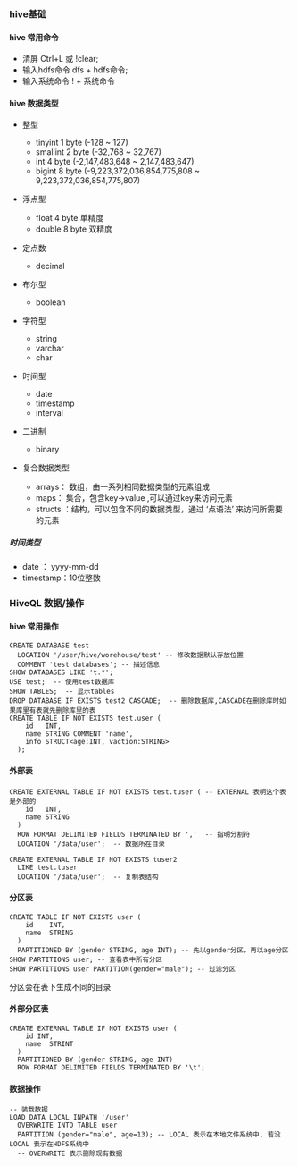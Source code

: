 ### hive基础 

#### hive 常用命令

- 清屏   Ctrl+L  或  !clear;
- 输入hdfs命令   dfs + hdfs命令;
- 输入系统命令     ! + 系统命令

#### hive 数据类型

- 整型
    - tinyint   1 byte (-128 ~ 127)
    - smallint  2 byte (-32,768 ~ 32,767)
    - int       4 byte (-2,147,483,648 ~ 2,147,483,647)
    - bigint    8 byte (-9,223,372,036,854,775,808 ~ 9,223,372,036,854,775,807)
- 浮点型
    - float     4 byte 单精度
    - double    8 byte 双精度
- 定点数
    - decimal
- 布尔型
    - boolean
- 字符型
    - string
    - varchar
    - char
- 时间型
    - date
    - timestamp
    - interval
- 二进制
    - binary

- 复合数据类型
    - arrays： 数组，由一系列相同数据类型的元素组成
    - maps： 集合，包含key->value ,可以通过key来访问元素
    - structs ：结构，可以包含不同的数据类型，通过 ‘点语法’ 来访问所需要的元素

##### 时间类型

- date ： yyyy-mm-dd
- timestamp：10位整数

### HiveQL 数据/操作
#### hive 常用操作

```mysql
CREATE DATABASE test 
  LOCATION '/user/hive/worehouse/test' -- 修改数据默认存放位置
  COMMENT 'test databases'; -- 描述信息
SHOW DATABASES LIKE 't.*';
USE test;  -- 使用test数据库
SHOW TABLES;  -- 显示tables
DROP DATABASE IF EXISTS test2 CASCADE;  -- 删除数据库,CASCADE在删除库时如果库里有表就先删除库里的表
CREATE TABLE IF NOT EXISTS test.user (
    id   INT,
    name STRING COMMENT 'name',
    info STRUCT<age:INT, vaction:STRING>
  );

```

#### 外部表
```mysql
CREATE EXTERNAL TABLE IF NOT EXISTS test.tuser ( -- EXTERNAL 表明这个表是外部的
    id   INT,
    name STRING
  )
  ROW FORMAT DELIMITED FIELDS TERMINATED BY ','  -- 指明分割符
  LOCATION '/data/user';  -- 数据所在目录

CREATE EXTERNAL TABLE IF NOT EXISTS tuser2
  LIKE test.tuser 
  LOCATION '/data/user';  -- 复制表结构
```

#### 分区表
```mysql
CREATE TABLE IF NOT EXISTS user (
    id    INT,
    name  STRING
  )
  PARTITIONED BY (gender STRING, age INT); -- 先以gender分区，再以age分区
SHOW PARTITIONS user; -- 查看表中所有分区
SHOW PARTITIONS user PARTITION(gender="male"); -- 过滤分区
```
分区会在表下生成不同的目录

#### 外部分区表
```mysql
CREATE EXTERNAL TABLE IF NOT EXISTS user (
    id INT,
    name  STRINT
  )
  PARTITIONED BY (gender STRING, age INT)
  ROW FORMAT DELIMITED FIELDS TERMINATED BY '\t';
```

#### 数据操作
```mysql
-- 装载数据
LOAD DATA LOCAL INPATH '/user'
  OVERWRITE INTO TABLE user
  PARTITION (gender="male", age=13); -- LOCAL 表示在本地文件系统中, 若没LOCAL 表示在HDFS系统中
  -- OVERWRITE 表示删除现有数据
```















